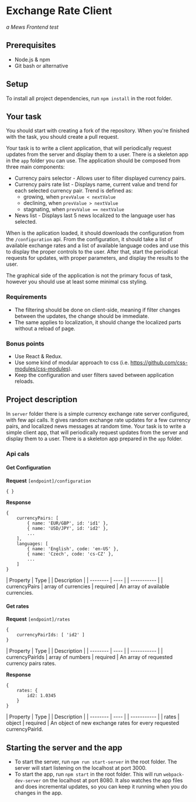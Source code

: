 # Exchange Rate Client

*a Mews Frontend test*

## Prerequisites

- Node.js & npm
- Git bash or alternative

## Setup

To install all project dependencies, run `npm install` in the root folder.

## Your task

You should start with creating a fork of the repository. When you're finished with the task, you should create a pull request.

Your task is to write a client application, that will periodically request updates from the server and display them to a user. There is a skeleton app in the `app` folder you can use. The application should be composed from three main components:
- Currency pairs selector - Allows user to filter displayed currency pairs.
- Currency pairs rate list - Displays name, current value and trend for each selected currency pair. Trend is defined as:
    - growing, when `prevValue < nextValue`
    - declining, when `prevValue > nextValue`
    - stagnating, when `prevValue == nextValue`
- News list - Displays last 5 news localized to the language user has selected.

When is the aplication loaded, it should downloads the configuration from the `/configuration` api. From the configuration, it should take a list of available exchange rates and a list of available language codes and use this to display the proper controls to the user. After that, start the periodical requests for updates, with proper parameters, and display the results to the user.

The graphical side of the application is not the primary focus of task, however you should use at least some minimal css styling. 

### Requirements

- The filtering should be done on client-side, meaning if filter changes between the updates, the change should be immediate.
- The same applies to localization, it should change the localized parts without a reload of page.

### Bonus points

- Use React & Redux.
- Use some kind of modular approach to css (i.e. https://github.com/css-modules/css-modules).
- Keep the configuration and user filters saved between application reloads.

## Project description

In `server` folder there is a simple currency exchange rate server configured, with few api calls. It gives random exchange rate updates for a few currency pairs, and localized news messages at random time. Your task is to write a simple client app, that will periodically request updates from the server and display them to a user. There is a skeleton app prepared in the `app` folder.

### Api cals

#### Get Configuration

**Request** `[endpoint]/configuration`
```
{ }
```

**Response**
```
{
    currencyPairs: [
        { name: 'EUR/GBP', id: 'id1' },
        { name: 'USD/JPY', id: 'id2' },
        ...
    ],
    languages: [
        { name: 'English', code: 'en-US' },
        { name: 'Czech', code: 'cs-CZ' },
        ...
    ]
}
```

| Property | Type | | Description |
| -------- | ---- | | ----------- |
| currencyPairs | array of currencies | required | An array of available currencies.

#### Get rates

**Request** `[endpoint]/rates`
```
{
    currencyPairIds: [ 'id2' ]
}
```

| Property | Type | | Description |
| -------- | ---- | | ----------- |
| currencyPairIds | array of numbers | required | An array of requested currency pairs rates. 

**Response**
```
{
    rates: {
        id2: 1.0345 
    }
}
```

| Property | Type | | Description |
| -------- | ---- | | ----------- |
| rates | object | required | An object of new exchange rates for every requested currencyPairId.

## Starting the server and the app

- To start the server, run `npm run start-server` in the root folder. The server will start listening on the localhost at port 3000.
- To start the app, run `npm start` in the root folder. This will run `webpack-dev-server` on the localhost at port 8080. It also watches the app files and does incremental updates, so you can keep it running when you do changes in the app.
